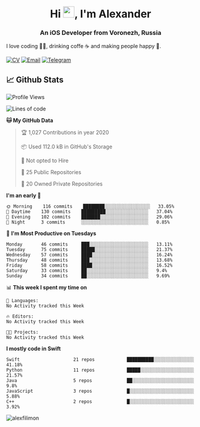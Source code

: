 <h1 align="center">Hi <img src="https://raw.githubusercontent.com/MartinHeinz/MartinHeinz/master/wave.gif" width="30px">, I'm Alexander</h1>
<h3 align="center">An iOS Developer from Voronezh, Russia</h3>

I love coding 👨‍💻, drinking coffe ☕️ and making people happy 🎊.

[![CV](https://img.shields.io/badge/CV-Александр%20Филимонов-14b420)](http://alexfilimon.github.io/)
[![Email](https://img.shields.io/badge/Email-as.filimonov@mail.ru-f39f37)](mailto:as.filimonov@mail.ru)
[![Telegram](https://img.shields.io/badge/Telegram-alexfilimon-1686b1)](https://t.me/alexfilimon)

## 📈 Github Stats

<!--START_SECTION:waka-->
![Profile Views](http://img.shields.io/badge/Profile%20Views-0-blue)

![Lines of code](https://img.shields.io/badge/From%20Hello%20World%20I've%20written-346828%20Lines%20of%20code-blue)

**🐱 My GitHub Data** 

> 🏆 1,027 Contributions in year 2020
 > 
> 📦 Used 112.0 kB in GitHub's Storage 
 > 
> 🚫 Not opted to Hire
 > 
> 📜 25 Public Repositories 
 > 
> 🔑 20 Owned Private Repositories 

**I'm an early 🐤** 

```text
🌞 Morning    116 commits    ████████░░░░░░░░░░░░░░░░░   33.05% 
🌆 Daytime    130 commits    █████████░░░░░░░░░░░░░░░░   37.04% 
🌃 Evening    102 commits    ███████░░░░░░░░░░░░░░░░░░   29.06% 
🌙 Night      3 commits      ░░░░░░░░░░░░░░░░░░░░░░░░░   0.85%

```
📅 **I'm Most Productive on Tuesdays** 

```text
Monday       46 commits     ███░░░░░░░░░░░░░░░░░░░░░░   13.11% 
Tuesday      75 commits     █████░░░░░░░░░░░░░░░░░░░░   21.37% 
Wednesday    57 commits     ████░░░░░░░░░░░░░░░░░░░░░   16.24% 
Thursday     48 commits     ███░░░░░░░░░░░░░░░░░░░░░░   13.68% 
Friday       58 commits     ████░░░░░░░░░░░░░░░░░░░░░   16.52% 
Saturday     33 commits     ██░░░░░░░░░░░░░░░░░░░░░░░   9.4% 
Sunday       34 commits     ██░░░░░░░░░░░░░░░░░░░░░░░   9.69%

```


📊 **This week I spent my time on** 

```text
💬 Languages: 
No Activity tracked this Week

🔥 Editors: 
No Activity tracked this Week

🐱‍💻 Projects: 
No Activity tracked this Week

```

**I mostly code in Swift** 

```text
Swift                    21 repos            ██████████░░░░░░░░░░░░░░░   41.18% 
Python                   11 repos            █████░░░░░░░░░░░░░░░░░░░░   21.57% 
Java                     5 repos             ██░░░░░░░░░░░░░░░░░░░░░░░   9.8% 
JavaScript               3 repos             █░░░░░░░░░░░░░░░░░░░░░░░░   5.88% 
C++                      2 repos             █░░░░░░░░░░░░░░░░░░░░░░░░   3.92%

```



<!--END_SECTION:waka-->

<img align="center" src="https://github-readme-stats.vercel.app/api?username=alexfilimon&show_icons=true" alt="alexfilimon" />
